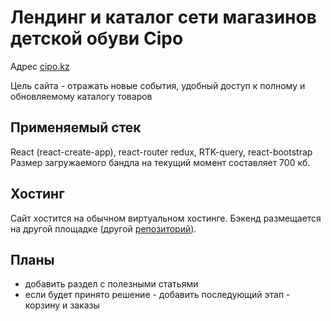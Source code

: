 # Лендинг и каталог сети магазинов детской обуви Cipo 

Адрес [cipo.kz](https://cipo.kz)

Цель сайта - отражать новые события,  удобный доступ к полному и обновляемому каталогу товаров

## Применяемый стек

React (react-create-app), react-router redux, RTK-query, react-bootstrap
Размер загружаемого бандла на текущий момент составляет 700 кб. 


## Хостинг

Сайт хостится на обычном виртуальном хостинге.
Бэкенд размещается на другой площадке (другой [репозиторий](https://github.com/AlmasNurbayev/cipo-site-server)).

## Планы

- добавить раздел с полезными статьями
- если будет принято решение - добавить последующий этап - корзину и заказы